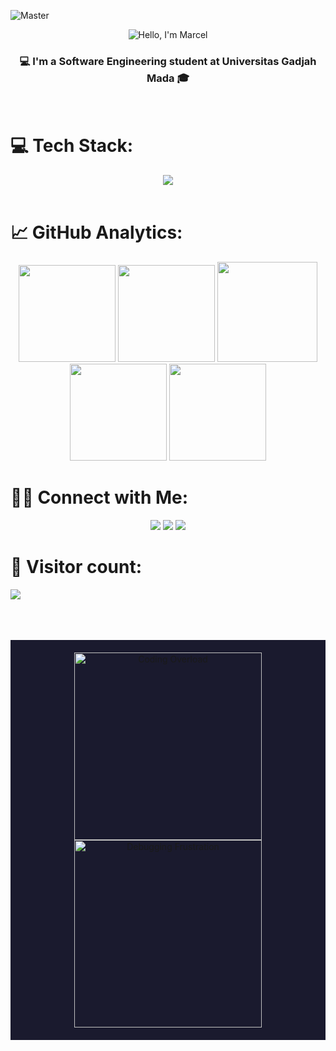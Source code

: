 ![Master](https://user-images.githubusercontent.com/74038190/225813708-98b745f2-7d22-48cf-9150-083f1b00d6c9.gif)
<div align="center"><img src="https://readme-typing-svg.herokuapp.com?font=Ubuntu&weight=700&size=40&pause=1000&color=E6F7E0&background=4230FF00&center=true&width=500&height=75&lines=Hello%F0%9F%91%8B%2C+I'm+Marcel%F0%9F%99%8B;Nice+to+Meet+you%F0%9F%98%8A" alt="Hello, I'm Marcel"></div>
<h3 align="center">💻 I'm a Software Engineering student at Universitas Gadjah Mada 🎓</h3>
<br>


# 💻 Tech Stack:

<div align="center">

<a href="#" target="_blank">
<img src="https://skillicons.dev/icons?i=nextjs,react,typescript,javascript,redux,tailwind,laravel,python,kotlin,java,mysql,postgres,prisma,html,css,php,bootstrap,git&perline=9" />
</a>

</div>

<br>

# 📈 GitHub Analytics:
<div align="center">
  <img height="155em" src="https://github-profile-summary-cards.vercel.app/api/cards/profile-details?username=mrcelino&theme=radical">
  <img height="155em" src="https://github-profile-summary-cards.vercel.app/api/cards/stats?username=somnath0904&theme=radical">
  <img height="160em" src="https://github-profile-summary-cards.vercel.app/api/cards/most-commit-language?username=mrcelino&theme=radical">
  <img height="155em" src="https://github-profile-summary-cards.vercel.app/api/cards/repos-per-language?username=mrcelino&theme=radical">
  <img height="155em" src="https://github-profile-summary-cards.vercel.app/api/cards/productive-time?username=mrcelino&theme=radical&utcOffset=8">

</div>


# 🤝🏻 Connect with Me:

<div align="center">

<a href="https://instagram.com/mrcellino_" target="_blank"><img src="https://img.shields.io/badge/Instagram-E4405F?style=for-the-badge&logo=instagram&logoColor=white" /></a>
<a href="https://linkedin.com/in/marcelino1" target="_blank"><img src="https://img.shields.io/badge/LinkedIn-0077B5?style=for-the-badge&logo=linkedin&logoColor=white" /></a>
<a href="mailto:marcelino@mail.ugm.ac.id" target="_blank"><img src="https://img.shields.io/badge/Gmail-000000?style=for-the-badge&logo=gmail&logoColor=white" /></a>

</div>

# 🔢 Visitor count:
<p>
  <img src="https://profile-counter.glitch.me/mrcelino/count.svg" />
</p>
<br>
<br>
<br>
<div align="center" style="background-color:#1a1a2e; padding: 20px;">
  <img src="https://media.giphy.com/media/LmNwrBhejkK9EFP504/giphy.gif" alt="Coding Overload"  width="300" height="300"/>
  <img src="https://media.giphy.com/media/9J7tdYltWyXIY/giphy.gif" alt="Debugging Frustration"  width="300" height="300"/>
</div>
